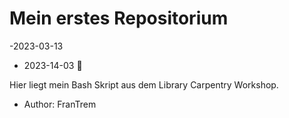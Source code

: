 # Mein erstes Repositorium

-2023-03-13
- 2023-14-03 👻

Hier liegt mein Bash Skript aus dem Library Carpentry Workshop.
- Author: FranTrem
